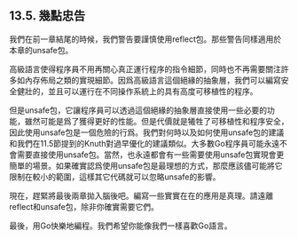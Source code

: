 ## 13.5. 幾點忠告

我們在前一章結尾的時候，我們警告要謹慎使用reflect包。那些警告同樣適用於本章的unsafe包。

高級語言使得程序員不用再關心真正運行程序的指令細節，同時也不再需要關注許多如內存佈局之類的實現細節。因爲高級語言這個絕緣的抽象層，我們可以編寫安全健壯的，並且可以運行在不同操作系統上的具有高度可移植性的程序。

但是unsafe包，它讓程序員可以透過這個絕緣的抽象層直接使用一些必要的功能，雖然可能是爲了獲得更好的性能。但是代價就是犧牲了可移植性和程序安全，因此使用unsafe包是一個危險的行爲。我們對何時以及如何使用unsafe包的建議和我們在11.5節提到的Knuth對過早優化的建議類似。大多數Go程序員可能永遠不會需要直接使用unsafe包。當然，也永遠都會有一些需要使用unsafe包實現會更簡單的場景。如果確實認爲使用unsafe包是最理想的方式，那麼應該儘可能將它限制在較小的範圍，這樣其它代碼就可以忽略unsafe的影響。

現在，趕緊將最後兩章拋入腦後吧。編寫一些實實在在的應用是真理。請遠離reflect和unsafe包，除非你確實需要它們。

最後，用Go快樂地編程。我們希望你能像我們一樣喜歡Go語言。

